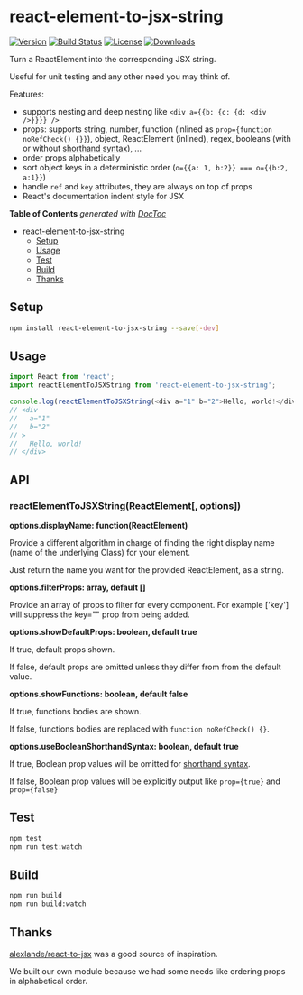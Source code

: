 # react-element-to-jsx-string

[![Version][version-svg]][package-url] [![Build Status][travis-svg]][travis-url] [![License][license-image]][license-url] [![Downloads][downloads-image]][downloads-url]

[travis-svg]: https://img.shields.io/travis/algolia/react-element-to-jsx-string/master.svg?style=flat-square
[travis-url]: https://travis-ci.org/algolia/react-element-to-jsx-string
[license-image]: http://img.shields.io/badge/license-MIT-green.svg?style=flat-square
[license-url]: LICENSE
[downloads-image]: https://img.shields.io/npm/dm/react-element-to-jsx-string.svg?style=flat-square
[downloads-url]: http://npm-stat.com/charts.html?package=react-element-to-jsx-string
[version-svg]: https://img.shields.io/npm/v/react-element-to-jsx-string.svg?style=flat-square
[package-url]: https://npmjs.org/package/react-element-to-jsx-string

Turn a ReactElement into the corresponding JSX string.

Useful for unit testing and any other need you may think of.

Features:
- supports nesting and deep nesting like `<div a={{b: {c: {d: <div />}}}} />`
- props: supports string, number, function (inlined as `prop={function noRefCheck() {}}`), object, ReactElement (inlined), regex, booleans (with or without [shorthand syntax](https://facebook.github.io/react/docs/jsx-in-depth.html#boolean-attributes)), ...
- order props alphabetically
- sort object keys in a deterministic order (`o={{a: 1, b:2}} === o={{b:2, a:1}}`)
- handle `ref` and `key` attributes, they are always on top of props
- React's documentation indent style for JSX

<!-- START doctoc generated TOC please keep comment here to allow auto update -->
<!-- DON'T EDIT THIS SECTION, INSTEAD RE-RUN doctoc TO UPDATE -->
**Table of Contents**  *generated with [DocToc](https://github.com/thlorenz/doctoc)*

- [react-element-to-jsx-string](#react-element-to-jsx-string)
  - [Setup](#setup)
  - [Usage](#usage)
  - [Test](#test)
  - [Build](#build)
  - [Thanks](#thanks)

<!-- END doctoc generated TOC please keep comment here to allow auto update -->

## Setup

```sh
npm install react-element-to-jsx-string --save[-dev]
```

## Usage

```js
import React from 'react';
import reactElementToJSXString from 'react-element-to-jsx-string';

console.log(reactElementToJSXString(<div a="1" b="2">Hello, world!</div>));
// <div
//   a="1"
//   b="2"
// >
//   Hello, world!
// </div>
```

## API

### reactElementToJSXString(ReactElement[, options])

**options.displayName: function(ReactElement)**

  Provide a different algorithm in charge of finding the right display name (name of the underlying Class) for your element.

  Just return the name you want for the provided ReactElement, as a string.

**options.filterProps: array, default []**

  Provide an array of props to filter for every component. For example ['key'] will suppress the key="" prop from being added.

**options.showDefaultProps: boolean, default true**

  If true, default props shown.

  If false, default props are omitted unless they differ from from the default value.

**options.showFunctions: boolean, default false**

  If true, functions bodies are shown.

  If false, functions bodies are replaced with `function noRefCheck() {}`.

**options.useBooleanShorthandSyntax: boolean, default true**

  If true, Boolean prop values will be omitted for [shorthand syntax](https://facebook.github.io/react/docs/jsx-in-depth.html#boolean-attributes).

  If false, Boolean prop values will be explicitly output like `prop={true}` and `prop={false}`
  
## Test

```sh
npm test
npm run test:watch
```

## Build

```sh
npm run build
npm run build:watch
```

## Thanks

[alexlande/react-to-jsx](https://github.com/alexlande/react-to-jsx/) was a good source of inspiration.

We built our own module because we had some needs like ordering props in alphabetical order.
